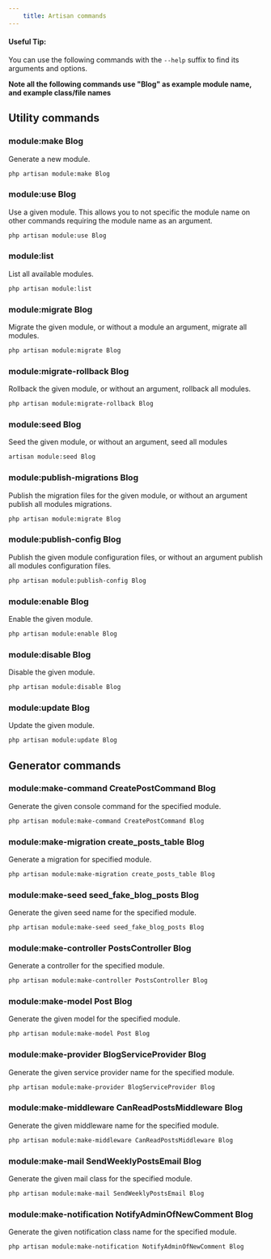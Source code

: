 ```yaml
---
    title: Artisan commands
---
```

<div class="callout-block callout-success">
    <div class="icon-holder">
    <i class="fa fa-thumbs-up"></i>
    </div><!--//icon-holder-->
    <div class="content">
    <h4 class="callout-title">Useful Tip:</h4>
<p>You can use the following commands with the <code>--help</code> suffix to find its arguments and options.</p>
</div><!--//content-->
</div>

__Note all the following commands use "Blog" as example module name, and example class/file names__

## Utility commands

### module:make Blog

Generate a new module.

``` bash
php artisan module:make Blog

```

### module:use Blog

Use a given module. This allows you to not specific the module name on other commands requiring the module name as an argument.

``` bash
php artisan module:use Blog

```

### module:list

List all available modules.

``` bash 
php artisan module:list

```

### module:migrate Blog

Migrate the given module, or without a module an argument, migrate all modules.

``` bash 
php artisan module:migrate Blog

```

### module:migrate-rollback Blog

Rollback the given module, or without an argument, rollback all modules.

``` bash 
php artisan module:migrate-rollback Blog

```

### module:seed Blog

Seed the given module, or without an argument, seed all modules

``` bash 
artisan module:seed Blog

```

### module:publish-migrations Blog

Publish the migration files for the given module, or without an argument publish all modules migrations.

``` bash 
php artisan module:migrate Blog

```

### module:publish-config Blog

Publish the given module configuration files, or without an argument publish all modules configuration files.

``` bash 
php artisan module:publish-config Blog

```

### module:enable Blog

Enable the given module.

``` bash 
php artisan module:enable Blog

```

### module:disable Blog

Disable the given module.

``` bash 
php artisan module:disable Blog

```

### module:update Blog

Update the given module.

``` bash 
php artisan module:update Blog

```

## Generator commands

### module:make-command CreatePostCommand Blog

Generate the given console command for the specified module.

``` bash 
php artisan module:make-command CreatePostCommand Blog

```

### module:make-migration create_posts_table Blog

Generate a migration for specified module.

``` bash 
php artisan module:make-migration create_posts_table Blog

```

### module:make-seed seed_fake_blog_posts Blog

Generate the given seed name for the specified module.

``` bash 
php artisan module:make-seed seed_fake_blog_posts Blog

```

### module:make-controller PostsController Blog

Generate a controller for the specified module.

``` bash 
php artisan module:make-controller PostsController Blog

```

### module:make-model Post Blog

Generate the given model for the specified module.

``` bash 
php artisan module:make-model Post Blog

```

### module:make-provider BlogServiceProvider Blog

Generate the given service provider name for the specified module.

``` bash 
php artisan module:make-provider BlogServiceProvider Blog

```

### module:make-middleware CanReadPostsMiddleware Blog

Generate the given middleware name for the specified module.

``` bash 
php artisan module:make-middleware CanReadPostsMiddleware Blog

```

### module:make-mail SendWeeklyPostsEmail Blog

Generate the given mail class for the specified module.

``` bash 
php artisan module:make-mail SendWeeklyPostsEmail Blog

```

### module:make-notification NotifyAdminOfNewComment Blog

Generate the given notification class name for the specified module.

``` bash 
php artisan module:make-notification NotifyAdminOfNewComment Blog

```
